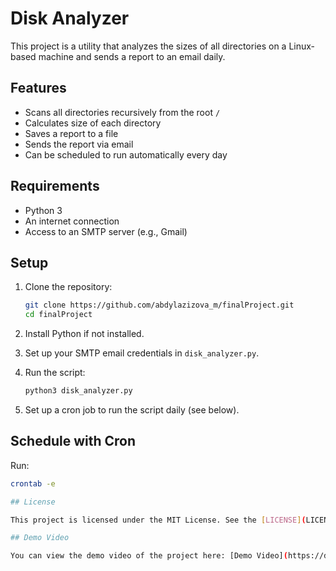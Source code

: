 # Disk Analyzer

This project is a utility that analyzes the sizes of all directories on a Linux-based machine and sends a report to an email daily.

## Features

- Scans all directories recursively from the root `/`
- Calculates size of each directory
- Saves a report to a file
- Sends the report via email
- Can be scheduled to run automatically every day

## Requirements

- Python 3
- An internet connection
- Access to an SMTP server (e.g., Gmail)

## Setup

1. Clone the repository:
    ```bash
    git clone https://github.com/abdylazizova_m/finalProject.git
    cd finalProject
    ```

2. Install Python if not installed.

3. Set up your SMTP email credentials in `disk_analyzer.py`.

4. Run the script:
    ```bash
    python3 disk_analyzer.py
    ```

5. Set up a cron job to run the script daily (see below).

## Schedule with Cron

Run:

```bash
crontab -e

## License

This project is licensed under the MIT License. See the [LICENSE](LICENSE) file for details.

## Demo Video

You can view the demo video of the project here: [Demo Video](https://drive.google.com/drive/folders/1i7dMmZo7aeff2ZvJ1ATXNzSsk9ecy2Ft?usp=drive_link)
